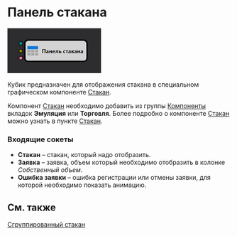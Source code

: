 # Панель стакана

![Designer Order Book Panel](../../../../../../images/designer_orderbook_panel.png)

Кубик предназначен для отображения стакана в специальном графическом компоненте [Стакан](../../../../user_interface/components/order_book.md).

Компонент [Стакан](../../../../user_interface/components/order_book.md) необходимо добавить из группы [Компоненты](../../../../user_interface/components.md) вкладок **Эмуляция** или **Торговля**. Более подробно о компоненте [Стакан](../../../../user_interface/components/order_book.md) можно узнать в пункте [Стакан](../../../../user_interface/components/order_book.md). 

### Входящие сокеты

- **Стакан** – стакан, который надо отобразить.
- **Заявка** – заявка, объем который необходимо отобразить в колонке *Собственный объем*.
- **Ошибка заявки** – ошибка регистрации или отмены заявки, для которой необходимо показать анимацию.

## См. также

[Сгруппированный стакан](grouped_order_book.md)
